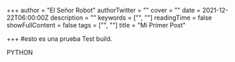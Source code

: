 +++
author = "El Señor Robot"
authorTwitter = ""
cover = ""
date = 2021-12-22T06:00:00Z
description = ""
keywords = ["", ""]
readingTime = false
showFullContent = false
tags = ["", ""]
title = "Mi Primer Post"

+++
\#esto es una prueba
Test build.

PYTHON
